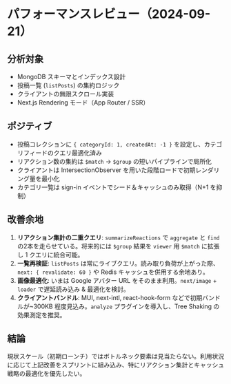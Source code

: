# パフォーマンスレビュー（2024-09-21）

## 分析対象
- MongoDB スキーマとインデックス設計
- 投稿一覧 (`listPosts`) の集約ロジック
- クライアントの無限スクロール実装
- Next.js Rendering モード（App Router / SSR）

## ポジティブ
- 投稿コレクションに `{ categoryId: 1, createdAt: -1 }` を設定し、カテゴリフィードのクエリ最適化済み
- リアクション数の集約は `$match` → `$group` の短いパイプラインで局所化
- クライアントは IntersectionObserver を用いた段階ロードで初期レンダリング量を最小化
- カテゴリ一覧は sign-in イベントでシード＆キャッシュのみ取得（N+1 を抑制）

## 改善余地
1. **リアクション集計の二重クエリ**: `summarizeReactions` で `aggregate` と `find` の2本を走らせている。将来的には `$group` 結果を `viewer` 用 `$match` に拡張し 1 クエリに統合可能。
2. **一覧再検証**: `listPosts` は常にライブクエリ。読み取り負荷が上がった際、`next: { revalidate: 60 }` や Redis キャッシュを併用する余地あり。
3. **画像最適化**: いまは Google アバター URL をそのまま利用。`next/image` + `loader` で遅延読み込み & 最適化を検討。
4. **クライアントバンドル**: MUI, next-intl, react-hook-form などで初期バンドルが~300KB 程度見込み。`analyze` プラグインを導入し、Tree Shaking の効果測定を推奨。

## 結論
現状スケール（初期ローンチ）ではボトルネック要素は見当たらない。利用状況に応じて上記改善をスプリントに組み込み、特にリアクション集計とキャッシュ戦略の最適化を優先したい。
